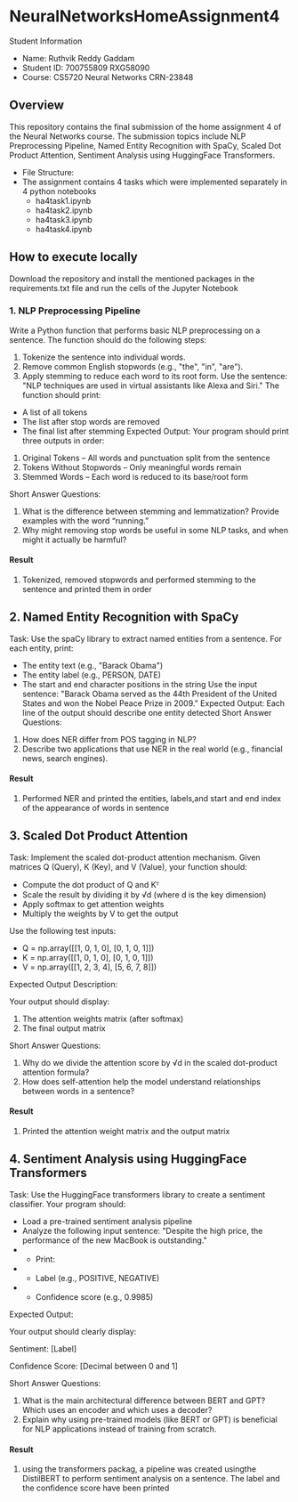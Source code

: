 # NeuralNetworksHomeAssignment4

Student Information

- Name: Ruthvik Reddy Gaddam
- Student ID: 700755809 RXG58090
- Course: CS5720 Neural Networks CRN-23848

## Overview

This repository contains the final submission of the home assignment 4 of the Neural Networks course. The submission topics include NLP Preprocessing Pipeline, Named Entity Recognition with SpaCy, Scaled Dot Product Attention, Sentiment Analysis using HuggingFace Transformers.

- File Structure:
- The assignment contains 4 tasks which were implemented separately in 4 python notebooks
    - ha4task1.ipynb
    - ha4task2.ipynb
    - ha4task3.ipynb
    - ha4task4.ipynb

## How to execute locally

Download the repository and install the mentioned packages in the requirements.txt file and run the cells of the Jupyter Notebook

### 1. NLP Preprocessing Pipeline

Write a Python function that performs basic NLP preprocessing on a sentence. The function should do the following steps:
1.	Tokenize the sentence into individual words.
2.	Remove common English stopwords (e.g., "the", "in", "are").
3.	Apply stemming to reduce each word to its root form.
Use the sentence:
"NLP techniques are used in virtual assistants like Alexa and Siri."
The function should print:
- A list of all tokens
- The list after stop words are removed
- The final list after stemming
Expected Output: 
Your program should print three outputs in order:
1.	Original Tokens – All words and punctuation split from the sentence
2.	Tokens Without Stopwords – Only meaningful words remain
3.	Stemmed Words – Each word is reduced to its base/root form

Short Answer Questions:
1.	What is the difference between stemming and lemmatization? Provide examples with the word “running.”
2.	Why might removing stop words be useful in some NLP tasks, and when might it actually be harmful?

#### Result
1. Tokenized, removed stopwords and performed stemming to the sentence and printed them in order

## 2. Named Entity Recognition with SpaCy

Task: Use the spaCy library to extract named entities from a sentence. For each entity, print:
- The entity text (e.g., "Barack Obama")
- The entity label (e.g., PERSON, DATE)
- The start and end character positions in the string
Use the input sentence:
"Barack Obama served as the 44th President of the United States and won the Nobel Peace Prize in 2009."
Expected Output: 
Each line of the output should describe one entity detected
Short Answer Questions:
1.	How does NER differ from POS tagging in NLP?
2.	Describe two applications that use NER in the real world (e.g., financial news, search engines).

#### Result
1. Performed NER and printed the entities, labels,and start and end index of the appearance of words in sentence

## 3. Scaled Dot Product Attention 

Task: Implement the scaled dot-product attention mechanism. Given matrices Q (Query), K (Key), and V (Value), your function should:
- Compute the dot product of Q and Kᵀ
- Scale the result by dividing it by √d (where d is the key dimension)
- Apply softmax to get attention weights
- Multiply the weights by V to get the output

Use the following test inputs:
- Q = np.array([[1, 0, 1, 0], [0, 1, 0, 1]])
- K = np.array([[1, 0, 1, 0], [0, 1, 0, 1]])
- V = np.array([[1, 2, 3, 4], [5, 6, 7, 8]])

Expected Output Description:

Your output should display:

1.	The attention weights matrix (after softmax)
2.	The final output matrix

Short Answer Questions:

1.	Why do we divide the attention score by √d in the scaled dot-product attention formula?
2.	How does self-attention help the model understand relationships between words in a sentence?

#### Result
1. Printed the attention weight matrix and the output matrix 

## 4. Sentiment Analysis using HuggingFace Transformers
 
Task: Use the HuggingFace transformers library to create a sentiment classifier. Your program should:
- Load a pre-trained sentiment analysis pipeline
- Analyze the following input sentence:
"Despite the high price, the performance of the new MacBook is outstanding."
- - Print:
- - Label (e.g., POSITIVE, NEGATIVE)
- - Confidence score (e.g., 0.9985)

Expected Output:

Your output should clearly display:

Sentiment: [Label]

Confidence Score: [Decimal between 0 and 1]

Short Answer Questions:
1.	What is the main architectural difference between BERT and GPT? Which uses an encoder and which uses a decoder?
2.	Explain why using pre-trained models (like BERT or GPT) is beneficial for NLP applications instead of training from scratch.

#### Result
1. using the transformers packag, a pipeline was created usingthe DistilBERT to perform sentiment analysis on a sentence. The label and the confidence score have been printed